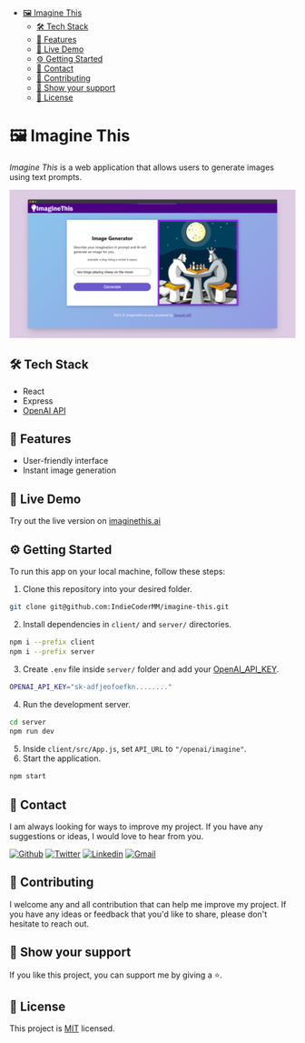 - [🖼 Imagine This](#-imagine-this)
  - [🛠 Tech Stack](#-tech-stack)
  - [🎨 Features](#-features)
  - [🚀 Live Demo](#-live-demo)
  - [⚙ Getting Started](#-getting-started)
  - [📧 Contact](#-contact)
  - [🤝 Contributing](#-contributing)
  - [💖 Show your support](#-show-your-support)
  - [📜 License](#-license)

# 🖼 Imagine This

*Imagine This* is a web application that allows users to generate images using text prompts. 

![Screenshot](app_screenshot.png)

## 🛠 Tech Stack
- React
- Express
- [OpenAI API](https://beta.openai.com/docs/guides/images/usage?lang=node.js)

## 🎨 Features
- User-friendly interface
- Instant image generation

## 🚀 Live Demo
Try out the live version on [imaginethis.ai](https://indiecodermm.github.io/imagine-this)

## ⚙ Getting Started
To run this app on your local machine, follow these steps:

1. Clone this repository into your desired folder.
```sh
git clone git@github.com:IndieCoderMM/imagine-this.git
```
2. Install dependencies in `client/` and `server/` directories.
```sh
npm i --prefix client
npm i --prefix server
```
3. Create `.env` file inside `server/` folder and add your [OpenAI_API_KEY](https://beta.openai.com/account/api-keys).
```sh
OPENAI_API_KEY="sk-adfjeofoefkn........"
```
4. Run the development server.
```sh
cd server
npm run dev
```
5. Inside `client/src/App.js`, set `API_URL` to `"/openai/imagine"`.
6. Start the application.
```sh
npm start
```

## 📧 Contact

I am always looking for ways to improve my project. If you have any suggestions or ideas, I would love to hear from you.

[![Github](https://img.shields.io/badge/GitHub-673AB7?style=for-the-badge&logo=github&logoColor=white)](https://github.com/IndieCoderMM)
[![Twitter](https://img.shields.io/badge/Twitter-1DA1F2?style=for-the-badge&logo=twitter&logoColor=white)](https://twitter.com/hthant_oo)
[![Linkedin](https://img.shields.io/badge/LinkedIn-0077B5?style=for-the-badge&logo=linkedin&logoColor=white)](https://linkedin.com/in/hthantoo)
[![Gmail](https://img.shields.io/badge/Gmail-D14836?style=for-the-badge&logo=gmail&logoColor=white)](hthant00chk@gmail.com)

## 🤝 Contributing

I welcome any and all contribution that can help me improve my project. If you have any ideas or feedback that you'd like to share, please don't hesitate to reach out.

## 💖 Show your support

If you like this project, you can support me by giving a ⭐.

## 📜 License

This project is [MIT](./LICENSE) licensed.
